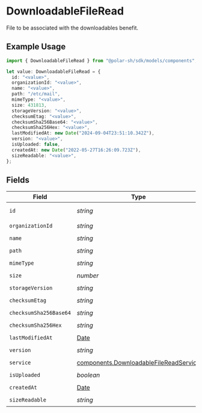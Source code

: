 # DownloadableFileRead

File to be associated with the downloadables benefit.

## Example Usage

```typescript
import { DownloadableFileRead } from "@polar-sh/sdk/models/components";

let value: DownloadableFileRead = {
  id: "<value>",
  organizationId: "<value>",
  name: "<value>",
  path: "/etc/mail",
  mimeType: "<value>",
  size: 431813,
  storageVersion: "<value>",
  checksumEtag: "<value>",
  checksumSha256Base64: "<value>",
  checksumSha256Hex: "<value>",
  lastModifiedAt: new Date("2024-09-04T23:51:10.342Z"),
  version: "<value>",
  isUploaded: false,
  createdAt: new Date("2022-05-27T16:26:09.723Z"),
  sizeReadable: "<value>",
};
```

## Fields

| Field                                                                                            | Type                                                                                             | Required                                                                                         | Description                                                                                      |
| ------------------------------------------------------------------------------------------------ | ------------------------------------------------------------------------------------------------ | ------------------------------------------------------------------------------------------------ | ------------------------------------------------------------------------------------------------ |
| `id`                                                                                             | *string*                                                                                         | :heavy_check_mark:                                                                               | The ID of the object.                                                                            |
| `organizationId`                                                                                 | *string*                                                                                         | :heavy_check_mark:                                                                               | N/A                                                                                              |
| `name`                                                                                           | *string*                                                                                         | :heavy_check_mark:                                                                               | N/A                                                                                              |
| `path`                                                                                           | *string*                                                                                         | :heavy_check_mark:                                                                               | N/A                                                                                              |
| `mimeType`                                                                                       | *string*                                                                                         | :heavy_check_mark:                                                                               | N/A                                                                                              |
| `size`                                                                                           | *number*                                                                                         | :heavy_check_mark:                                                                               | N/A                                                                                              |
| `storageVersion`                                                                                 | *string*                                                                                         | :heavy_check_mark:                                                                               | N/A                                                                                              |
| `checksumEtag`                                                                                   | *string*                                                                                         | :heavy_check_mark:                                                                               | N/A                                                                                              |
| `checksumSha256Base64`                                                                           | *string*                                                                                         | :heavy_check_mark:                                                                               | N/A                                                                                              |
| `checksumSha256Hex`                                                                              | *string*                                                                                         | :heavy_check_mark:                                                                               | N/A                                                                                              |
| `lastModifiedAt`                                                                                 | [Date](https://developer.mozilla.org/en-US/docs/Web/JavaScript/Reference/Global_Objects/Date)    | :heavy_check_mark:                                                                               | N/A                                                                                              |
| `version`                                                                                        | *string*                                                                                         | :heavy_check_mark:                                                                               | N/A                                                                                              |
| `service`                                                                                        | [components.DownloadableFileReadService](../../models/components/downloadablefilereadservice.md) | :heavy_check_mark:                                                                               | N/A                                                                                              |
| `isUploaded`                                                                                     | *boolean*                                                                                        | :heavy_check_mark:                                                                               | N/A                                                                                              |
| `createdAt`                                                                                      | [Date](https://developer.mozilla.org/en-US/docs/Web/JavaScript/Reference/Global_Objects/Date)    | :heavy_check_mark:                                                                               | N/A                                                                                              |
| `sizeReadable`                                                                                   | *string*                                                                                         | :heavy_check_mark:                                                                               | N/A                                                                                              |